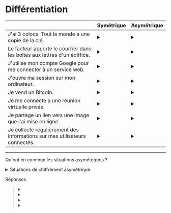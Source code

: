 # Différentiation

| | Symétrique | Asymétrique |
| --- | --- | --- |
| J'ai 3 colocs. Tout le monde a une copie de la clé. | <details><summary></summary>😄</details> | <details><summary></summary>😢 Chaque colocataire n'a pas besoin de deux clés différentes pour entrer. </details> |
| Le facteur apporte le courrier dans les boîtes aux lettres d'un édiffice. | <details><summary></summary>😢 Le facteur n'utilise pas la même clé que les résidents. </details> | <details><summary></summary>😄</details> |
| J'utilise mon compte Google pour me connecter à un service web.| <details><summary></summary>😢 Le service web n'aura pas accès à sa clé privée. </details> | <details><summary></summary>😃</details> |
| J'ouvre ma session sur mon ordinateur.| <details><summary></summary>😃</details> | <details><summary></summary>😢 L'opération est locale et ne nécessite pas de communication sécurisée.</details> |
| Je vend un Bitcoin.| <details><summary></summary>😢 La clé privée, celle de son porte-feuille virtuel, et la clé publique pour la transaction.</details> | <details><summary></summary>😃</details> |
| Je me connecte a une réunion virtuelle privée.| <details><summary></summary>😢 Pour la connexion seulement, l'identité est vérifiée avec une clé publique envoyée au serveur. </details> | <details><summary></summary>😃</details> |
| Je partage un lien vers une image que j'ai mise en ligne. | <details><summary></summary>😃</details> | <details><summary></summary>😢 Le lien en question sert de clé. Aucune sécurité nécessaire. </details> |
| Je collecte régulièrement des informations sur mes utilisateurs connectés. | <details><summary></summary>😃</details> | <details><summary></summary>😢 Ce type d'opération nécessite une grande rapidité. De plus, la connexion a déjà été vérifiée. </details> |

---

Qu'ont en commun les situations asymétriques ?

<details><summary>Situations de chiffrement asymétrique</summary>
</br>
  <ul>
  <li>Le facteur vient porter le courrier dans les boîtes aux lettres d'un grand édiffice.</li>
  <li>J'utilise mon compte Google pour me connecter à un service web.</li>
  <li>Je vend un Bitcoin.</li>
  <li>Je me connecte a une réunion virtuelle privée.</li>
</ul>
</details>

Réponses

> <details><summary></summary>On partage des informations sensibles</details>
> <details><summary></summary>La rapidité de l'opération ne prime pas sur sa sécurité</details>
> <details><summary></summary>La clé privée n'a pas besoin d'être partagée</details>
> <details><summary></summary>Bravo ! 😃</details>
